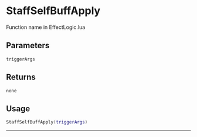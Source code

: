 # StaffSelfBuffApply
Function name in EffectLogic.lua
## Parameters
`triggerArgs`
## Returns
`none`
## Usage
```lua
StaffSelfBuffApply(triggerArgs)
```
---
